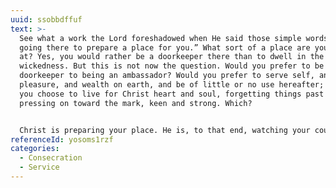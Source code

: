 ```yaml
---
uuid: ssobbdffuf
text: >-
  See what a work the Lord foreshadowed when He said those simple words, “I am
  going there to prepare a place for you.” What sort of a place are you aiming
  at? Yes, you would rather be a doorkeeper there than to dwell in the tents of
  wickedness. But this is not now the question. Would you prefer to be a
  doorkeeper to being an ambassador? Would you prefer to serve self, and
  pleasure, and wealth on earth, and be of little or no use hereafter; or will
  you choose to live for Christ heart and soul, forgetting things past and
  pressing on toward the mark, keen and strong. Which?


  Christ is preparing your place. He is, to that end, watching your course on earth. The sons of Zebedee demanded to sit on the right and left of the King Himself. Do not follow the other disciples in their anger at this request. It is well to aim high. It is contemptible to seek merely to “get saved.” But remember our Lord’s reply to the disciples, “Can ye drink of My cup, and be baptized with My baptism?” Ah, that is it! We are carving out our own destiny every moment. The Judgment Seat of Christ will settle all. There will be no respect of persons there. But the faithful servant will take a higher place and portion, and the slothful and worldly will be saved, that is all.
referenceId: yosoms1rzf
categories:
  - Consecration
  - Service
---
```

